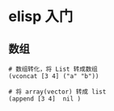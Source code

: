 # elisp 入门

## 数组 
```elisp
# 数组转化，将 List 转成数组
(vconcat [3 4] ("a" "b")) 

# 将 array(vector) 转成 list
(append [3 4]  nil )
```